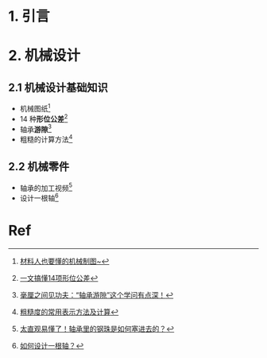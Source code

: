 # 1. 引言 


# 2. 机械设计 
## 2.1 机械设计基础知识 
- 机械图纸[^1]
- 14 种**形位公差**[^2]
- 轴承**游隙**[^3]
- 粗糙的计算方法[^4]


## 2.2 机械零件 
- 轴承的加工视频[^5]
- 设计一根轴[^6]



# Ref 
[^1]: [材料人也要懂的机械制图~](https://mp.weixin.qq.com/s/a54u9obfQxdjCnXorh0Z1A)
[^2]: [一文搞懂14项形位公差](https://mp.weixin.qq.com/s/fR9xVmF6qJrMKKyFjhCfnQ)
[^3]: [毫厘之间见功夫：“轴承游隙”这个学问有点深！](https://mp.weixin.qq.com/s/e8Q96BAayHjbkWFbtwIMMw)
[^4]: [粗糙度的常用表示方法及计算](https://mp.weixin.qq.com/s/Mkxp6BEJUprbyPJPT1Pkog)
[^5]: [太直观易懂了！轴承里的钢珠是如何塞进去的？](https://mp.weixin.qq.com/s/x_vZcivfhHpfcFSOZSngiw)

[^6]: [如何设计一根轴？](https://mp.weixin.qq.com/s/ldsiGtUnViJ0SGghao48ag)
